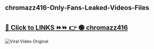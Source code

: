 
 ## chromazz416-Only-Fans-Leaked-Videos-Files

# <h2><a href="https://mediaupload.pro?chromazz416">🔗 Click to LINKS ⏩⏩ 👉 🟢 chromazz416 </a></h2>

<a href="https://mediaupload.pro?chromazz416" rel="nofollow" data-target="animated-image.originalLink"><img src="https://i.ibb.co.com/xMMVF88/686577567.gif" alt="Viral Video Original" style="max-width: 100%; display: inline-block;" data-target="animated-image.originalImage"></a>